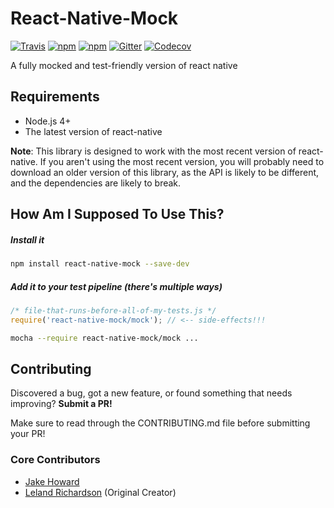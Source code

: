 # React-Native-Mock

[![Travis](https://img.shields.io/travis/RealOrangeOne/react-native-mock.svg?style=flat-square)](https://travis-ci.org/RealOrangeOne/react-native-mock)
[![npm](https://img.shields.io/npm/dm/react-native-mock.svg?style=flat-square)](https://www.npmjs.com/package/react-native-mock)
[![npm](https://img.shields.io/npm/v/react-native-mock.svg?style=flat-square)](https://www.npmjs.com/package/react-native-mock)
[![Gitter](https://img.shields.io/gitter/room/RealOrangeOne/react-native-mock.svg?style=flat-square)](https://gitter.im/RealOrangeOne/react-native-mock)
[![Codecov](https://img.shields.io/codecov/c/github/RealOrangeOne/react-native-mock.svg?style=flat-square)](https://codecov.io/gh/RealOrangeOne/react-native-mock)

A fully mocked and test-friendly version of react native

## Requirements
- Node.js 4+
- The latest version of react-native

__Note__: This library is designed to work with the most recent version of react-native. If you aren't using the most recent version, you will probably need to download an older version of this library, as the API is likely to be different, and the dependencies are likely to break.

## How Am I Supposed To Use This?

##### Install it

```bash
npm install react-native-mock --save-dev
```

##### Add it to your test pipeline _(there's multiple ways)_
```js
/* file-that-runs-before-all-of-my-tests.js */
require('react-native-mock/mock'); // <-- side-effects!!!
```

```bash
mocha --require react-native-mock/mock ...
```

## Contributing
Discovered a bug, got a new feature, or found something that needs improving? __Submit a PR!__

Make sure to read through the CONTRIBUTING.md file before submitting your PR!

### Core Contributors
- [Jake Howard](https://github.com/RealOrangeOne)
- [Leland Richardson](https://github.com/lelandrichardson) (Original Creator)
